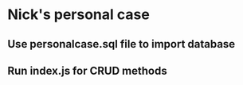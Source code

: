# Nick's personal case

## Use personalcase.sql file to import database
## Run index.js for CRUD methods
